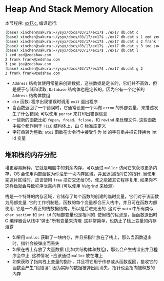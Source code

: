 # Heap And Stack Memory Allocation
本节程序: [ex17.c](./ex17/ex17.c), 编译运行:

```sh
(base) xinchen@sakura:~/ysyx/docs/03/17/ex17$ ./ex17 db.dat c
(base) xinchen@sakura:~/ysyx/docs/03/17/ex17$ ./ex17 db.dat s 1 zed zed@zedshaw.com
(base) xinchen@sakura:~/ysyx/docs/03/17/ex17$ ./ex17 db.dat s 2 frank frank@zedshaw.com
(base) xinchen@sakura:~/ysyx/docs/03/17/ex17$ ./ex17 db.dat s 3 joe joe@zedshaw.com
(base) xinchen@sakura:~/ysyx/docs/03/17/ex17$ ./ex17 db.dat l
1 zed zed@zedshaw.com
2 frank frank@zedshaw.com
3 joe joe@zedshaw.com
(base) xinchen@sakura:~/ysyx/docs/03/17/ex17$ ./ex17 db.dat g 2
2 frank frank@zedshaw.com
```

- `Address` 结构体使用常量来创建数据，这些数据是定长的，它们并不高效，但是便于存储和读取; `Database` 结构体也是定长的，因为它有一个定长的 `Address` 结构体数组
- `die` 函数: 程序出现错误时调用 `exit` 退出程序
- 当函数返回了一个错误时，它通常设置一个叫做 `errno` 的外部变量，来描述发生了什么错误; 可以使用 `perror` 来打印出错误信息
- 一些新的函数比如 `fopen`，`fread`，`fclose`，和 `rewind` 来处理文件. 这些函数中每个都作用于 `FILE` 结构体上，由 C 标准库定义
- 字符串转为整数: `atoi` 函数在命令行中接受作为 id 的字符串并把它转换为 int id 变量

## 堆和栈的内存分配
堆更容易解释，它就是电脑中的剩余内存，可以通过 `malloc` 访问它来获取更多内存，OS 会使用内部函数为你注册一块内存区域，并且返回指向它的指针. 当使用完这片区域时，应该使用 `free` 把它交还给OS，使之能被其它程序复用. 如果你不这样做就会导致程序泄露内存 (可以使用 Valgrind 来检测)

栈是一个特殊的内存区域，它储存了每个函数的创建的临时变量，它们对于该函数为局部变量. 它的工作机制是，函数的每个变量都会压入栈中，并且可在函数内部使用. 它是一个真正的栈数据结构，所以是后进先出的. 这对于 `main` 中所有类似 `char section` 和 `int id` 的局部变量也是相同的. 使用栈的优点是，当函数退出时 C 编译器会从栈中“弹出”所有变量来清理. 这非常简单，也防止了栈上变量的内存泄露

- 如果用 `malloc` 获取了一块内存，并且把指针放在了栈上，那么当函数退出时，指针会被弹出而丢失
- 如果在栈上存放了大量数据 (比如大结构体和数组)，那么会产生栈溢出并且程序会中止. 这种情况下应该通过 `malloc` 放在堆上
- 如果获取了指向栈上变量的指针，并且将它用于传参或从函数返回，接收它的函数会产生“段错误”. 因为实际的数据被弹出而消失，指针也会指向被释放的内存

